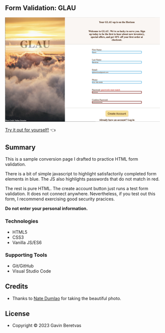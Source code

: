 ## Form Validation: GLAU

![GLAU Photo](glau.jpg)

[Try it out for yourself!](https://gavinberetvas.github.io/glau-form-TOP/)   :point_left:

## Summary

This is a sample conversion page I drafted to practice HTML form validation. 

There is a bit of simple javascript to highlight satisfactorily completed form elements in blue. The JS also highlights passwords that do not match in red. 

The rest is pure HTML. The create account button just runs a test form validation. It does not connect anywhere. Nevertheless, if you test out this form, I recommend exercising good security pracices. 

**Do not enter your personal information.**

### Technologies

* HTML5
* CSS3
* Vanilla JS/ES6

### Supporting Tools

* Git/GitHub
* Visual Studio Code

## Credits
* Thanks to [Nate Dumlao](https://unsplash.com/@nate_dumlao) for taking the beautiful photo.

## License

* Copyright © 2023 Gavin Beretvas
